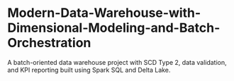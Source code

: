 # Modern-Data-Warehouse-with-Dimensional-Modeling-and-Batch-Orchestration
A batch-oriented data warehouse project with SCD Type 2, data validation, and KPI reporting built using Spark SQL and Delta Lake.
